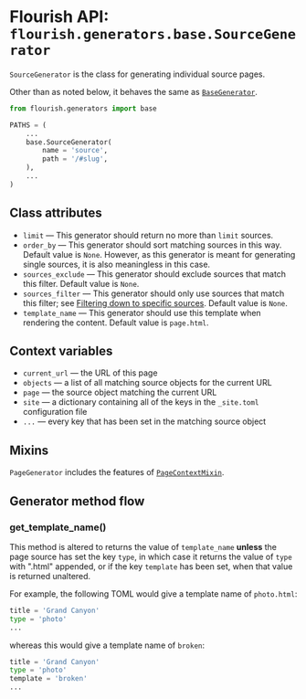 # Flourish API: `flourish.generators.base.SourceGenerator`

`SourceGenerator` is the class for generating individual source pages.

Other than as noted below, it behaves the same as
[`BaseGenerator`](/api-flourish-generators-base/).

```python
from flourish.generators import base

PATHS = (
    ...
    base.SourceGenerator(
        name = 'source',
        path = '/#slug',
    ),
    ...
)
```


## Class attributes

  * `limit` — This generator should return no more than `limit` sources.
  * `order_by` — This generator should sort matching sources in this way.
    Default value is `None`. However, as this generator is meant for
    generating single sources, it is also meaningless in this case.
  * `sources_exclude` — This generator should exclude sources that match
    this filter. Default value is `None`.
  * `sources_filter` — This generator should only use sources that match
    this filter; see
    [Filtering down to specific sources](/api-flourish/#filtering-down-to-specific-sources).
    Default value is `None`.
  * `template_name` — This generator should use this template when rendering
    the content. Default value is `page.html`.

## Context variables

  * `current_url` — the URL of this page
  * `objects` — a list of all matching source objects for the current URL
  * `page` — the source object matching the current URL
  * `site` — a dictionary containing all of the keys in the `_site.toml`
    configuration file
  * `...` — every key that has been set in the matching source object

## Mixins

`PageGenerator` includes the features of
[`PageContextMixin`](/api-flourish-generators/#pagecontextmixin).

## Generator method flow

### get_template_name()

This method is altered to returns the value of `template_name` **unless** the
page source has set the key `type`, in which case it returns the value of
`type` with ".html" appended, or if the key `template` has been set, when that
value is returned unaltered.

For example, the following TOML would give a template name of `photo.html`:

```python
title = 'Grand Canyon'
type = 'photo'
...
```

whereas this would give a template name of `broken`:

```python
title = 'Grand Canyon'
type = 'photo'
template = 'broken'
...
```
